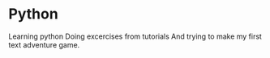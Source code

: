 # Python
Learning python
Doing excercises from tutorials
And trying to make my first text adventure game.
